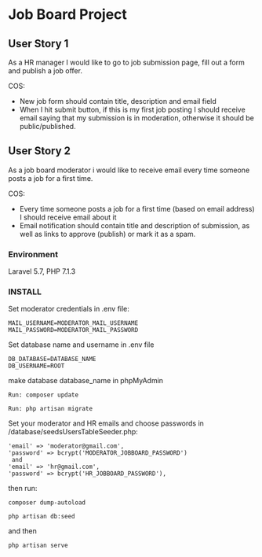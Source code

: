 
# Job Board Project

## User Story 1  

As a HR manager I would like to go to job submission page, fill out a form and publish a job offer.  

COS:  

* New job form should contain title, description and email field 
* When I hit submit button, if this is my first job posting I should receive email saying that my submission is in moderation, otherwise it should be public/published.  


## User Story 2  

As a job board moderator i would like to receive email every time someone posts a job for a first time.  

COS: 

* Every time someone posts a job for a first time (based on email address) I should receive email about it
* Email notification should contain title and description of submission, as well as links to approve (publish) or mark it as a spam.  

### Environment

Laravel 5.7, PHP 7.1.3

### INSTALL

Set moderator credentials in .env file:

```
MAIL_USERNAME=MODERATOR_MAIL_USERNAME
MAIL_PASSWORD=MODERATOR_MAIL_PASSWORD
```

Set database name and username in .env file

```
DB_DATABASE=DATABASE_NAME
DB_USERNAME=ROOT
```
make database database_name in phpMyAdmin


```
Run: composer update
```

```
Run: php artisan migrate
```

Set your moderator and HR emails and choose passwords in /database/seedsUsersTableSeeder.php:

```
'email' => 'moderator@gmail.com',
'password' => bcrypt('MODERATOR_JOBBOARD_PASSWORD')
 and
'email' => 'hr@gmail.com',
'password' => bcrypt('HR_JOBBOARD_PASSWORD'),
```

then run:

```
composer dump-autoload

php artisan db:seed

```
and then

```
php artisan serve
```
